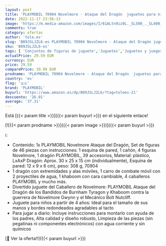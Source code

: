 ```yaml
---
layout: post
title: 'PLAYMOBIL 70904 Novelmore - Ataque del Dragón  juguetes para niños a partir de 4 años'
date: 2022-11-17 23:56:13
image: 'https://m.media-amazon.com/images/I/61ALtn9iz0L._SL500_._SL400_.jpg'
comments: true
category: ofertas
author: 'tole.es'
slug: 'B09JSLJZL6-es PLAYMOBIL 70904 Novelmore - Ataque del Dragón juguetes...'
sku: 'B09JSLJZL6-es'
tags: [ 'Conjuntos de figuras de juguete','Juguetes','Juguetes y juegos','Muñecos y figuras','playmobil','🇪🇸', ]
actualPrice: 29.59 EUR
currency: EUR
price: 29.59
comparePrice: 39.99 EUR
prodname: 'PLAYMOBIL 70904 Novelmore - Ataque del Dragón  juguetes para niños a partir de 4 años'
country: 'es'
flag: '🇪🇸'
brand: 'PLAYMOBIL'
buyurl: 'https://www.amazon.es/dp/B09JSLJZL6/?tag=tolees-21'
descuento: '26.01'
average: '37.31'
---
```


Está [{{< param title >}}]({{< param buyurl >}}) en el siguiente enlace!

[![{{< param prodname >}}]({{< param image >}})]({{< param buyurl >}})

ℹ️:

- Contenido: 1x PLAYMOBIL Novelmore Ataque del Dragón, Set de figuras de 46 piezas con instrucciones: 1 esquina de pared, 1 cañón, 4 figuras Novelmore, 1 dragón PLAYMOBIL, 39 accesorios, Material: plástico, LxAxP Dragón: Aprox. 30 x 25 x 15 cm (individualmente), Esquina de pared: 12 x 9 x 6 cm), peso: 308 g, 70904
- 1 dragón con extremidades y alas móviles, 1 carro de combate móvil con 2 proyectiles de agua, 1 khaboom con cara cambiable, 4 caballeros PLAYMOBIL y mucho más.
- Divertido juguete del Caballero de Novelmore: PLAYMOBIL Ataque del Dragón de los Bandidos de Burnham Tyragon y Khaboom contra la guerrera de Novelmore Gwynn y el Mecánico Bolt Nutcliff.
- Juguete para niños a partir de 4 años: Ideal para el tamaño de sus manos y bordes redondeados agradables al tacto
- Para jugar a diario: Incluye instrucciones para montarlo con ayuda de los padres, Alta calidad y diseño robusto, Limpieza de las piezas (sin pegatinas ni componentes electrónicos) con agua corriente y sin químicos

[🛒 Ver la oferta!!]({{< param buyurl >}})
